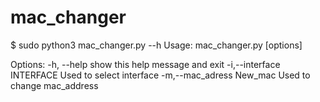 # mac_changer

$ sudo python3 mac_changer.py --h
Usage: mac_changer.py  [options]

Options:
  -h, --help                     show this help message and exit
  -i,--interface   INTERFACE     Used to select interface
  -m,--mac_adress  New_mac       Used to change mac_address
